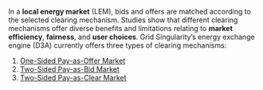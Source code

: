 In a **local energy market** (LEM), bids and offers are matched according to the selected clearing mechanism. Studies show that different clearing mechanisms offer diverse benefits and limitations relating to **market efficiency**, **fairness**, and **user choices**. Grid Singularity’s energy exchange engine (D3A) currently offers three types of clearing mechanisms:

1. [One-Sided Pay-as-Offer Market](one-sided-pay-as-offer.md)
2. [Two-Sided Pay-as-Bid Market](two-sided-pay-as-bid.md)
3. [Two-Sided Pay-as-Clear Market](two-sided-pay-as-clear.md)